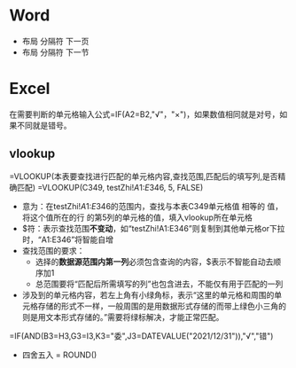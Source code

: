 # Word
- 布局 分隔符 下一页
- 布局 分隔符 下一节

# Excel
在需要判断的单元格输入公式=IF(A2=B2,"√"，"×")，如果数值相同就是对号，如果不同就是错号。

## vlookup
=VLOOKUP(本表要查找进行匹配的单元格内容,查找范围,匹配后的填写列,是否精确匹配)
=VLOOKUP(C349, testZhi!$A$1:$E$346, 5, FALSE)
- 意为：在testZhi!$A$1:$E$346的范围内，查找与本表C349单元格值 相等的 值，将这个值所在的行 的第5列的单元格的值，填入vlookup所在单元格
- $符：表示查找范围**不变动**，如“testZhi!A1:E346”则复制到其他单元格or下拉时，“A1:E346”将智能自增
- 查找范围的要求：
  - 选择的**数据源范围内第一列**必须包含查询的内容，$表示不智能自动去顺序加1
  - 总范围要将“匹配后所需填写的列”也包含进去，不能仅有用于匹配的一列
- 涉及到的单元格内容，若左上角有小绿角标，表示“这里的单元格和周围的单元格存储的形式不一样，一般周围的是用数据形式存储的而带上绿色小三角的则是用文本形式存储的。”需要将绿标解决，才能正常匹配。

=IF(AND(B3=H3,G3=I3,K3="委",J3=DATEVALUE("2021/12/31")),"√","错")

- 四舍五入
= ROUND() 


